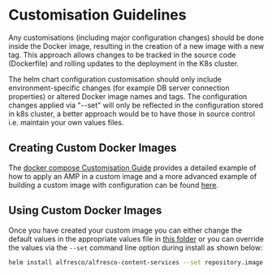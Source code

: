 # Customisation Guidelines

Any customisations (including major configuration changes) should be done inside the Docker image, resulting in the creation of a new image with a new tag. This approach allows changes to be tracked in the source code (Dockerfile) and rolling updates to the deployment in the K8s cluster.

The helm chart configuration customisation should only include environment-specific changes (for example DB server connection properties) or altered Docker image names and tags. The configuration changes applied via "--set" will only be reflected in the configuration stored in k8s cluster, a better approach would be to have those in source control i.e. maintain your own values files.

## Creating Custom Docker Images

The [docker compose Customisation Guide](../../docker-compose/examples/customisation-guidelines.md) provides a detailed example of how to apply an AMP in a custom image and a more advanced example of building a custom image with configuration can be found [here](https://github.com/Alfresco/acs-packaging/blob/master/docs/create-custom-image-using-existing-docker-image.md#applying-amps-that-require-additional-configuration-advanced).

## Using Custom Docker Images

Once you have created your custom image you can either change the default values in the appropriate values file in [this folder](../../../helm/alfresco-content-services) or you can override the values via the `--set` command line option during install as shown below:

```bash
helm install alfresco/alfresco-content-services --set repository.image.repository="yourRegistry" --set repository.image.tag="yourTag" --set share.image.repository="yourRegistry" --set share.image.tag="yourTag"
```
